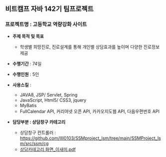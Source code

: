 ## 비트캠프 자바 142기 팀프로젝트
### 프로젝트명 : 고등학교 역량강화 사이트
+ **주제 목적 및 목표**
  + 학생별 희망진로, 진로설계를 통해 개인별 상담효과를 높이며 다양한 진로정보 제공
+ **수행기간** : 74일
+ **수행인원** : 5인
+ **사용스킬** :
  + JAVA8, JSP/ Servlet, Spring
  + JavaScript, Html5/ CSS3, jquery
  + MyBatis
  + FullCalendar API, 커리어넷 오픈 API, 카카오지도웹 API, 다음우편번호 API

+ **담당부분 : 상담창구 카테고리**
  + 상담창구 컨트롤러 : https://github.com/llll0103/SSMproject_lsm/tree/main/SSMProject_lsm/src/ssm/cg
  + [상담카테고리 화면_이새미.pdf](https://github.com/llll0103/SSMproject_lsm/files/5644946/_.pdf)

